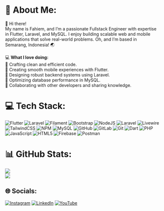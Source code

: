# 💫 About Me:
👋 Hi there!<br>My name is Fahiem, and I’m a passionate Fullstack Engineer with expertise in Flutter, Laravel, and MySQL. I enjoy building scalable web and mobile applications that solve real-world problems. Oh, and I’m based in Semarang, Indonesia! 🌏<br><br>💻 **What I love doing:**<br/>
  🔵 Crafting clean and efficient code.<br/>
  🔵 Creating smooth mobile experiences with Flutter.<br/>
  🔵 Designing robust backend systems using Laravel.<br/>
  🔵 Optimizing database performance in MySQL.<br/>
  🔵 Collaborating with other developers and sharing knowledge.<br/>

# 💻 Tech Stack:
![Flutter](https://img.shields.io/badge/flutter-%230175C2.svg?style=for-the-badge&logo=flutter&logoColor=white)  ![Laravel](https://img.shields.io/badge/laravel-%23FF2D20.svg?style=for-the-badge&logo=laravel&logoColor=white) ![Filament](https://img.shields.io/badge/Filament-FFAA00?style=for-the-badge&logoColor=%23000000) ![Bootstrap](https://img.shields.io/badge/bootstrap-%238511FA.svg?style=for-the-badge&logo=bootstrap&logoColor=white) ![NodeJS](https://img.shields.io/badge/node.js-6DA55F?style=for-the-badge&logo=node.js&logoColor=white) ![Laravel](https://img.shields.io/badge/laravel-%23FF2D20.svg?style=for-the-badge&logo=laravel&logoColor=white) ![Livewire](https://img.shields.io/badge/livewire-%234e56a6.svg?style=for-the-badge&logo=livewire&logoColor=white) ![TailwindCSS](https://img.shields.io/badge/tailwindcss-%2338B2AC.svg?style=for-the-badge&logo=tailwind-css&logoColor=white) ![NPM](https://img.shields.io/badge/NPM-%23CB3837.svg?style=for-the-badge&logo=npm&logoColor=white) ![MySQL](https://img.shields.io/badge/mysql-4479A1.svg?style=for-the-badge&logo=mysql&logoColor=white) ![GitHub](https://img.shields.io/badge/github-%23121011.svg?style=for-the-badge&logo=github&logoColor=white) ![GitLab](https://img.shields.io/badge/gitlab-%23181717.svg?style=for-the-badge&logo=gitlab&logoColor=white) ![Git](https://img.shields.io/badge/git-%23F05033.svg?style=for-the-badge&logo=git&logoColor=white) ![Dart](https://img.shields.io/badge/dart-%230175C2.svg?style=for-the-badge&logo=dart&logoColor=white) ![PHP](https://img.shields.io/badge/php-%23777BB4.svg?style=for-the-badge&logo=php&logoColor=white) ![JavaScript](https://img.shields.io/badge/javascript-%23323330.svg?style=for-the-badge&logo=javascript&logoColor=%23F7DF1E) ![HTML5](https://img.shields.io/badge/html5-%23E34F26.svg?style=for-the-badge&logo=html5&logoColor=white) ![Firebase](https://img.shields.io/badge/firebase-a08021?style=for-the-badge&logo=firebase&logoColor=ffcd34) ![Postman](https://img.shields.io/badge/Postman-FF6C37?style=for-the-badge&logo=postman&logoColor=white)
# 📊 GitHub Stats:
![](https://github-readme-streak-stats.herokuapp.com/?user=fahiem152&theme=dark&hide_border=true)<br/>
![](https://github-readme-stats.vercel.app/api/top-langs/?username=fahiem152&theme=dark&hide_border=true&include_all_commits=true&count_private=true&layout=compact)

## 🌐 Socials:
[![Instagram](https://img.shields.io/badge/Instagram-%23E4405F.svg?logo=Instagram&logoColor=white)](https://www.instagram.com/fahiem152/)  [![LinkedIn](https://img.shields.io/badge/LinkedIn-%230077B5.svg?logo=linkedin&logoColor=white)](https://www.linkedin.com/in/ahmad-muhammad-fahiem/)   [![YouTube](https://img.shields.io/badge/YouTube-%23FF0000.svg?logo=YouTube&logoColor=white)](https://www.youtube.com/@amfahiem)  
